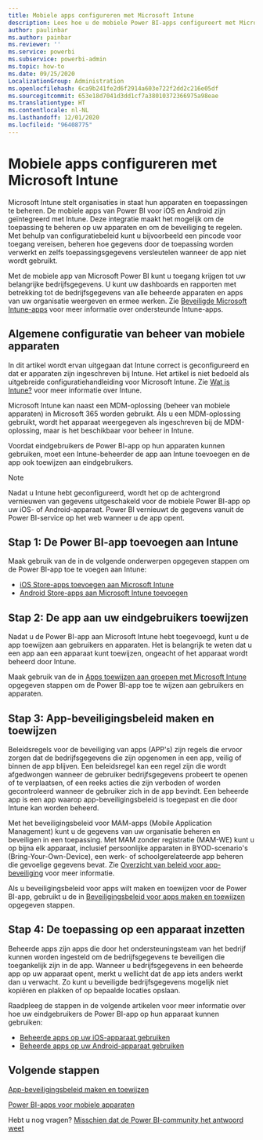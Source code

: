 ```yaml
---
title: Mobiele apps configureren met Microsoft Intune
description: Lees hoe u de mobiele Power BI-apps configureert met Microsoft Intune. U vindt hier informatie over het toevoegen en implementeren van de toepassing. Er wordt ook uitgelegd hoe u Mobile Application Management-beleid opstelt om de beveiliging te regelen.
author: paulinbar
ms.author: painbar
ms.reviewer: ''
ms.service: powerbi
ms.subservice: powerbi-admin
ms.topic: how-to
ms.date: 09/25/2020
LocalizationGroup: Administration
ms.openlocfilehash: 6ca9b241fe2d6f2914a603e722f2dd2c216e05df
ms.sourcegitcommit: 653e18d7041d3dd1cf7a38010372366975a98eae
ms.translationtype: HT
ms.contentlocale: nl-NL
ms.lasthandoff: 12/01/2020
ms.locfileid: "96408775"
---
```

# <a name="configure-mobile-apps-with-microsoft-intune"></a>Mobiele apps configureren met Microsoft Intune

Microsoft Intune stelt organisaties in staat hun apparaten en toepassingen te beheren. De mobiele apps van Power BI voor iOS en Android zijn geïntegreerd met Intune. Deze integratie maakt het mogelijk om de toepassing te beheren op uw apparaten en om de beveiliging te regelen. Met behulp van configuratiebeleid kunt u bijvoorbeeld een pincode voor toegang vereisen, beheren hoe gegevens door de toepassing worden verwerkt en zelfs toepassingsgegevens versleutelen wanneer de app niet wordt gebruikt.

Met de mobiele app van Microsoft Power BI kunt u toegang krijgen tot uw belangrijke bedrijfsgegevens. U kunt uw dashboards en rapporten met betrekking tot de bedrijfsgegevens van alle beheerde apparaten en apps van uw organisatie weergeven en ermee werken. Zie [Beveiligde Microsoft Intune-apps](/intune/apps/apps-supported-intune-apps) voor meer informatie over ondersteunde Intune-apps.

## <a name="general-mobile-device-management-configuration"></a>Algemene configuratie van beheer van mobiele apparaten

In dit artikel wordt ervan uitgegaan dat Intune correct is geconfigureerd en dat er apparaten zijn ingeschreven bij Intune. Het artikel is niet bedoeld als uitgebreide configuratiehandleiding voor Microsoft Intune. Zie [Wat is Intune?](/intune/introduction-intune/) voor meer informatie over Intune.

Microsoft Intune kan naast een MDM-oplossing (beheer van mobiele apparaten) in Microsoft 365 worden gebruikt. Als u een MDM-oplossing gebruikt, wordt het apparaat weergegeven als ingeschreven bij de MDM-oplossing, maar is het beschikbaar voor beheer in Intune.

Voordat eindgebruikers de Power BI-app op hun apparaten kunnen gebruiken, moet een Intune-beheerder de app aan Intune toevoegen en de app ook toewijzen aan eindgebruikers.

> [!NOTE]
> Nadat u Intune hebt geconfigureerd, wordt het op de achtergrond vernieuwen van gegevens uitgeschakeld voor de mobiele Power BI-app op uw iOS- of Android-apparaat. Power BI vernieuwt de gegevens vanuit de Power BI-service op het web wanneer u de app opent.

## <a name="step-1-add-the-power-bi-app-to-intune"></a>Stap 1: De Power BI-app toevoegen aan Intune

Maak gebruik van de in de volgende onderwerpen opgegeven stappen om de Power BI-app toe te voegen aan Intune:
- [iOS Store-apps toevoegen aan Microsoft Intune](/intune/apps/store-apps-ios)
- [Android Store-apps aan Microsoft Intune toevoegen](/intune/apps/store-apps-android)

## <a name="step-2-assign-the-app-to-your-end-users"></a>Stap 2: De app aan uw eindgebruikers toewijzen

Nadat u de Power BI-app aan Microsoft Intune hebt toegevoegd, kunt u de app toewijzen aan gebruikers en apparaten. Het is belangrijk te weten dat u een app aan een apparaat kunt toewijzen, ongeacht of het apparaat wordt beheerd door Intune.

Maak gebruik van de in [Apps toewijzen aan groepen met Microsoft Intune](/intune/apps/apps-deploy) opgegeven stappen om de Power BI-app toe te wijzen aan gebruikers en apparaten.

## <a name="step-3-create-and-assign-app-protection-policies"></a>Stap 3: App-beveiligingsbeleid maken en toewijzen

Beleidsregels voor de beveiliging van apps (APP's) zijn regels die ervoor zorgen dat de bedrijfsgegevens die zijn opgenomen in een app, veilig of binnen de app blijven. Een beleidsregel kan een regel zijn die wordt afgedwongen wanneer de gebruiker bedrijfsgegevens probeert te openen of te verplaatsen, of een reeks acties die zijn verboden of worden gecontroleerd wanneer de gebruiker zich in de app bevindt. Een beheerde app is een app waarop app-beveiligingsbeleid is toegepast en die door Intune kan worden beheerd.

Met het beveiligingsbeleid voor MAM-apps (Mobile Application Management) kunt u de gegevens van uw organisatie beheren en beveiligen in een toepassing. Met MAM zonder registratie (MAM-WE) kunt u op bijna elk apparaat, inclusief persoonlijke apparaten in BYOD-scenario's (Bring-Your-Own-Device), een werk- of schoolgerelateerde app beheren die gevoelige gegevens bevat. Zie [Overzicht van beleid voor app-beveiliging](/intune/apps/app-protection-policy) voor meer informatie.

Als u beveiligingsbeleid voor apps wilt maken en toewijzen voor de Power BI-app, gebruikt u de in [Beveiligingsbeleid voor apps maken en toewijzen](/intune/apps/app-protection-policies) opgegeven stappen.

## <a name="step-4-use-the-application-on-a-device"></a>Stap 4: De toepassing op een apparaat inzetten

Beheerde apps zijn apps die door het ondersteuningsteam van het bedrijf kunnen worden ingesteld om de bedrijfsgegevens te beveiligen die toegankelijk zijn in de app. Wanneer u bedrijfsgegevens in een beheerde app op uw apparaat opent, merkt u wellicht dat de app iets anders werkt dan u verwacht. Zo kunt u beveiligde bedrijfsgegevens mogelijk niet kopiëren en plakken of op bepaalde locaties opslaan.

Raadpleeg de stappen in de volgende artikelen voor meer informatie over hoe uw eindgebruikers de Power BI-app op hun apparaat kunnen gebruiken:
- [Beheerde apps op uw iOS-apparaat gebruiken](/intune-user-help/use-managed-apps-on-your-device-ios#how-do-i-get-managed-apps)
- [Beheerde apps op uw Android-apparaat gebruiken](/intune-user-help/use-managed-apps-on-your-device-android)

## <a name="next-steps"></a>Volgende stappen

[App-beveiligingsbeleid maken en toewijzen](/intune/app-protection-policies) 

[Power BI-apps voor mobiele apparaten](../consumer/mobile/mobile-apps-for-mobile-devices.md)  

Hebt u nog vragen? [Misschien dat de Power BI-community het antwoord weet](https://community.powerbi.com/)